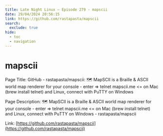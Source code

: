 ```yaml
---
title: Late Night Linux – Episode 279 - mapscii
date: 29/04/2024 20:56:15
link: https://github.com/rastapasta/mapscii
search:
  exclude: true
hide:
  - toc
  - navigation
---
```


# mapscii

Page Title: GitHub - rastapasta/mapscii: 🗺  MapSCII is a Braille & ASCII world map renderer for your console - enter => telnet mapscii.me <= on Mac (brew install telnet) and Linux, connect with PuTTY on Windows

Page Description: 🗺  MapSCII is a Braille & ASCII world map renderer for your console - enter => telnet mapscii.me <= on Mac (brew install telnet) and Linux, connect with PuTTY on Windows - rastapasta/mapscii 

Link: [https://github.com/rastapasta/mapscii](https://github.com/rastapasta/mapscii)